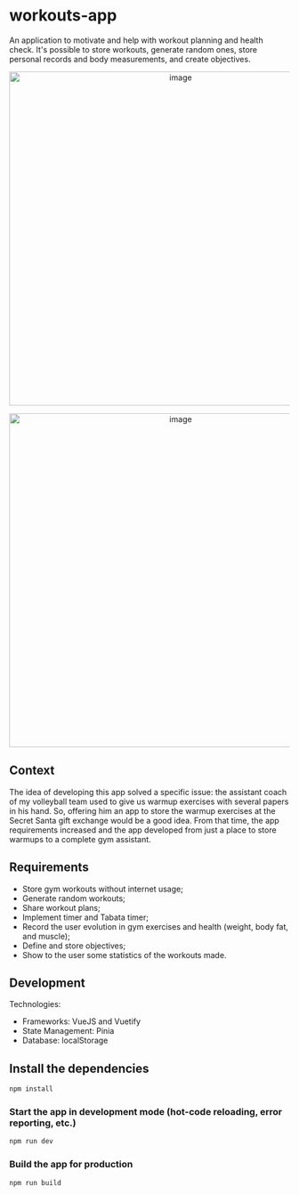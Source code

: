 # workouts-app
An application to motivate and help with workout planning and health check. It's possible to store workouts, generate random ones, store personal records and body measurements, and create objectives.
<p align="center">
<img height="600" alt="image" src="https://github.com/user-attachments/assets/4fe57348-868a-46ed-b1e9-52f9c09d5b47">
</p>
<p align="center">
<img height="600" alt="image" src="https://github.com/user-attachments/assets/a575b1de-45bf-4fa0-8af8-86c5f1f3b7e9">
</p>

## Context

The idea of developing this app solved a specific issue: the assistant coach of my volleyball team used to give us warmup exercises with several papers in his hand. So, offering him an app to store the warmup exercises at the Secret Santa gift exchange would be a good idea. From that time, the app requirements increased and the app developed from just a place to store warmups to a complete gym assistant.

## Requirements
- Store gym workouts without internet usage;
- Generate random workouts;
- Share workout plans;
- Implement timer and Tabata timer;
- Record the user evolution in gym exercises and health (weight, body fat, and muscle);
- Define and store objectives;
- Show to the user some statistics of the workouts made.

## Development
Technologies:
- Frameworks: VueJS and Vuetify
- State Management: Pinia
- Database: localStorage

## Install the dependencies
```bash
npm install
```

### Start the app in development mode (hot-code reloading, error reporting, etc.)
```bash
npm run dev
```


### Build the app for production
```bash
npm run build
```
